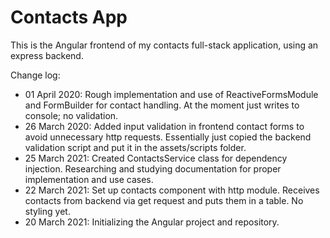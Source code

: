 # Contacts App

This is the Angular frontend of my contacts full-stack application, using an express backend.

Change log:

- 01 April 2020: Rough implementation and use of ReactiveFormsModule and FormBuilder for contact handling. At the moment just writes to console; no validation.
- 26 March 2020: Added input validation in frontend contact forms to avoid unnecessary http requests. Essentially just copied the backend validation script and put it in the assets/scripts folder.
- 25 March 2021: Created ContactsService class for dependency injection. Researching and studying documentation for proper implementation and use cases.
- 22 March 2021: Set up contacts component with http module. Receives contacts from backend via get request and puts them in a table. No styling yet.
- 20 March 2021: Initializing the Angular project and repository.
